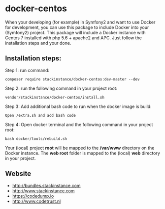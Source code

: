 # docker-centos

When your developing (for example) in Symfony2 and want to use Docker for development, you can use this package to include Docker into your (Symfony2) project. This package will include a Docker instance with Centos 7 installed with php 5.6 + apache2 and APC.
Just follow the installation steps and your done. 

## Installation steps:
Step 1: run command: 
```
composer require stackinstance/docker-centos:dev-master --dev
```

Step 2: run the following command in your project root: 
```
vendor/stackinstance/docker-centos/install.sh
```

Step 3: Add additional bash code to run when the docker image is build:
```
Open /extra.sh and add bash code
```

Step 4: Open docker terminal and the following command in your project root: 
```
bash docker/tools/rebuild.sh
```

Your (local) project **root** will be mapped to the **/var/www** directory on the Docker instance. The **web root** folder is mapped to the (local) **web** directory in your project.

## Website
- http://bundles.stackinstance.com
- http://www.stackinstance.com
- https://codedump.io
- http://www.codetrust.nl

